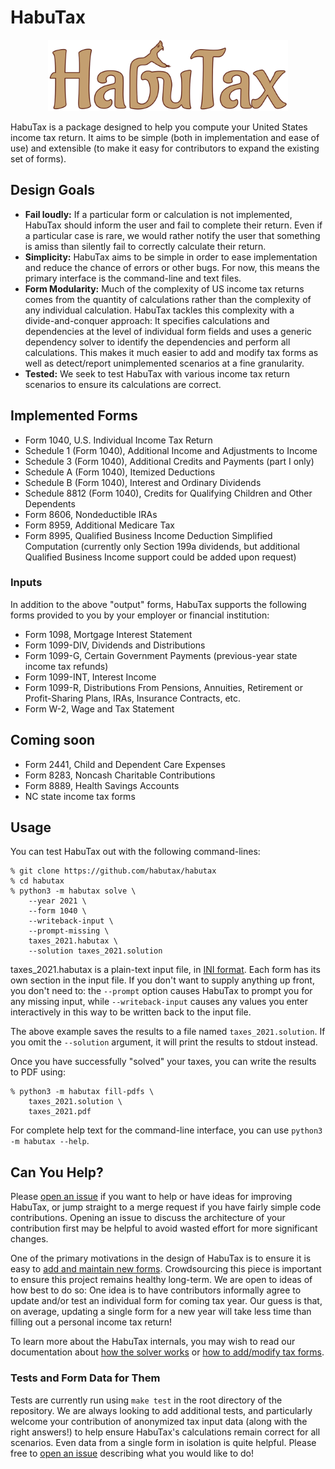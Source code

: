 # HabuTax

<p align="center">
<img src="doc/habutax_logo.svg" alt="HabuTax Logo" title="HabuTax Logo" width="384"/>
</p>

HabuTax is a package designed to help you compute your United States income tax
return. It aims to be simple (both in implementation and ease of use) and
extensible (to make it easy for contributors to expand the existing set of
forms).

## Design Goals

* **Fail loudly:** If a particular form or calculation is not implemented,
  HabuTax should inform the user and fail to complete their return. Even if a
  particular case is rare, we would rather notify the user that something is
  amiss than silently fail to correctly calculate their return.
* **Simplicity:** HabuTax aims to be simple in order to ease implementation and
  reduce the chance of errors or other bugs. For now, this means the primary
  interface is the command-line and text files.
* **Form Modularity:** Much of the complexity of US income tax returns comes
  from the quantity of calculations rather than the complexity of any individual
  calculation. HabuTax tackles this complexity with a divide-and-conquer
  approach: It specifies calculations and dependencies at the level of
  individual form fields and uses a generic dependency solver to identify the
  dependencies and perform all calculations. This makes it much easier to add
  and modify tax forms as well as detect/report unimplemented scenarios at a
  fine granularity.
* **Tested:** We seek to test HabuTax with various income tax return scenarios
  to ensure its calculations are correct.

## Implemented Forms

* Form 1040, U.S. Individual Income Tax Return
* Schedule 1 (Form 1040), Additional Income and Adjustments to Income
* Schedule 3 (Form 1040), Additional Credits and Payments (part I only)
* Schedule A (Form 1040), Itemized Deductions
* Schedule B (Form 1040), Interest and Ordinary Dividends
* Schedule 8812 (Form 1040), Credits for Qualifying Children and Other
  Dependents
* Form 8606, Nondeductible IRAs
* Form 8959, Additional Medicare Tax
* Form 8995, Qualified Business Income Deduction Simplified Computation
  (currently only Section 199a dividends, but additional Qualified Business
  Income support could be added upon request)

### Inputs

In addition to the above "output" forms, HabuTax supports the following forms
provided to you by your employer or financial institution:

* Form 1098, Mortgage Interest Statement
* Form 1099-DIV, Dividends and Distributions
* Form 1099-G, Certain Government Payments (previous-year state income tax
  refunds)
* Form 1099-INT, Interest Income
* Form 1099-R, Distributions From Pensions, Annuities, Retirement or
  Profit-Sharing Plans, IRAs, Insurance Contracts, etc.
* Form W-2, Wage and Tax Statement

## Coming soon

* Form 2441, Child and Dependent Care Expenses
* Form 8283, Noncash Charitable Contributions
* Form 8889, Health Savings Accounts
* NC state income tax forms

## Usage

You can test HabuTax out with the following command-lines:

```
% git clone https://github.com/habutax/habutax
% cd habutax
% python3 -m habutax solve \
    --year 2021 \
    --form 1040 \
    --writeback-input \
    --prompt-missing \
    taxes_2021.habutax \
    --solution taxes_2021.solution
```

taxes_2021.habutax is a plain-text input file, in [INI
format](https://en.wikipedia.org/wiki/INI_file#Format). Each form has its own
section in the input file. If you don't want to supply anything up front, you
don't need to: the `--prompt` option causes HabuTax to prompt you for any
missing input, while `--writeback-input` causes any values you enter
interactively in this way to be written back to the input file.

The above example saves the results to a file named `taxes_2021.solution`. If
you omit the `--solution` argument, it will print the results to stdout instead.

Once you have successfully "solved" your taxes, you can write the results to PDF
using:

```
% python3 -m habutax fill-pdfs \
    taxes_2021.solution \
    taxes_2021.pdf
```

For complete help text for the command-line interface, you can use `python3 -m
habutax --help`.

## Can You Help?

Please [open an issue](https://github.com/habutax/habutax/issues/new) if you
want to help or have ideas for improving HabuTax, or jump straight to a merge
request if you have fairly simple code contributions. Opening an issue to
discuss the architecture of your contribution first may be helpful to avoid
wasted effort for more significant changes.

One of the primary motivations in the design of HabuTax is to ensure it is easy
to [add and maintain new forms](doc/adding_modifying_forms.md). Crowdsourcing
this piece is important to ensure this project remains healthy long-term. We are
open to ideas of how best to do so: One idea is to have contributors informally
agree to update and/or test an individual form for coming tax year. Our guess is
that, on average, updating a single form for a new year will take less time than
filling out a personal income tax return!

To learn more about the HabuTax internals, you may wish to read our
documentation about [how the solver works](doc/solver.md) or [how to add/modify
tax forms](doc/adding_modifying_forms.md).

### Tests and Form Data for Them

Tests are currently run using `make test` in the root directory of the
repository. We are always looking to add additional tests, and particularly
welcome your contribution of anonymized tax input data (along with the right
answers!) to help ensure HabuTax's calculations remain correct for all
scenarios. Even data from a single form in isolation is quite helpful. Please
free to [open an issue](https://github.com/habutax/habutax/issues/new)
describing what you would like to do!
